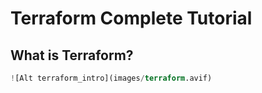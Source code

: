 # Terraform Complete Tutorial

## What is Terraform?

```Terraform is an infrastructure as code tool that lets you build, change, and version infrastructure safely and efficiently. This includes low-level components like compute instances, storage, and networking; and high-level components like DNS entries and SaaS features.
![Alt terraform_intro](images/terraform.avif)
```
